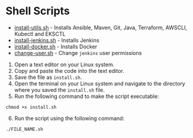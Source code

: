 # Shell Scripts 

- [install-utils.sh](/1.install-utils.sh) - Installs Ansible, Maven, Git, Java, Terraform, AWSCLI, Kubectl and EKSCTL
- [install-jenkins.sh](/2.install-jenkins.sh) - Installs Jenkins
- [install-docker.sh](/3.install-docker.sh) - Installs Docker
- [change-user.sh](/4.change-user.sh) - Change `jenkins` user permissions

1. Open a text editor on your Linux system.
2. Copy and paste the code into the text editor.
3. Save the file as `install.sh`.
4. Open the terminal on your Linux system and navigate to the directory where you saved the `install.sh` file.
5. Run the following command to make the script executable:

```shell
chmod +x install.sh
```

6. Run the script using the following command:

```shell
./FILE_NAME.sh
```
